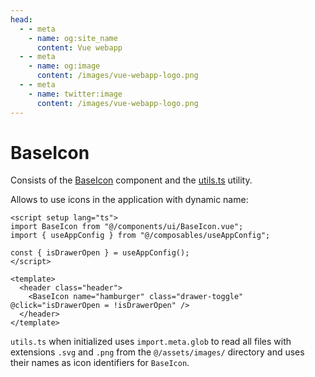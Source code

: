 ```yaml
---
head:
  - - meta
    - name: og:site_name
      content: Vue webapp
  - - meta
    - name: og:image
      content: /images/vue-webapp-logo.png
  - - meta
    - name: twitter:image
      content: /images/vue-webapp-logo.png
---
```


# BaseIcon

Consists of the [BaseIcon](https://github.com/vuesence/vue-webapp/blob/main/src/components/ui/BaseIcon.vue) component and the [utils.ts](https://github.com/vuesence/vue-webapp/blob/main/src/utils/icons.ts) utility.

Allows to use icons in the application with dynamic name:

```vue
<script setup lang="ts">
import BaseIcon from "@/components/ui/BaseIcon.vue";
import { useAppConfig } from "@/composables/useAppConfig";

const { isDrawerOpen } = useAppConfig();
</script>

<template>
  <header class="header">
    <BaseIcon name="hamburger" class="drawer-toggle" @click="isDrawerOpen = !isDrawerOpen" />
  </header>
</template>
```

`utils.ts` when initialized uses `import.meta.glob` to read all files with extensions `.svg` and `.png` from the `@/assets/images/` directory and uses their names as icon identifiers for `BaseIcon`.